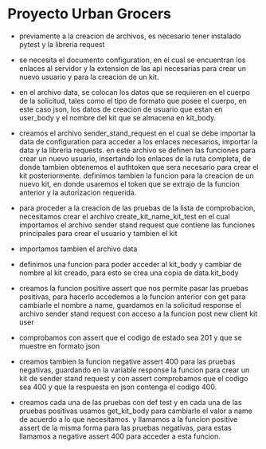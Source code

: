 # Proyecto Urban Grocers 

- previamente a la creacion de archivos, es necesario tener instalado pytest y la libreria request
- se necesita el documento configuration, en el cual se encuentran los enlaces al servidor y la 
extension de las api necesarias para crear un nuevo usuario y para la creacion de un kit.
- en el archivo data, se colocan los datos que se requieren en el cuerpo de la solicitud, tales 
como el tipo de formato que posee el cuerpo, en este caso json, los datos de creacion de usuario 
que estan en user_body y el nombre del kit que se almacena en kit_body.

- creamos el archivo sender_stand_request en el cual se debe importar la data de configuration para 
acceder a los enlaces necesarios, importar la data y la libreria requests.
en este archivo se definen las funciones para crear un nuevo usuario, insertando los enlaces de la 
ruta completa, de donde tambien obtenemos el authtoken que sera necesario para crear el kit posteriormente.
definimos tambien la funcion para la creacion de un nuevo kit, en donde usaremos el token que se 
extrajo de la funcion anterior y la autorizacion requerida.

- para proceder a la creacion de las pruebas de la lista de comprobacion, necesitamos crear el archivo 
create_kit_name_kit_test
en el cual importamos el archivo sender stand request que contiene las funciones principales para crear
 el usuario y tambien el kit
- importamos tambien el archivo data
- definimos una funcion para poder acceder al kit_body y cambiar de nombre al kit creado, para esto se 
crea una copia de data.kit_body
- creamos la funcion positive assert que nos permite pasar las pruebas positivas, para hacerlo accedemos
 a la funcion anterior con get para cambiarle el nombre a name, guardamos en la solicitud response el 
archivo sender stand request con acceso a la funcion post new client kit user
- comprobamos con assert que el codigo de estado sea 201 y que se muestre en formato json
- creamos tambien la funcion negative assert 400 para las pruebas negativas, guardando en la variable 
response  la funcion para crear un kit de sender stand request y con assert comprobamos que el codigo 
sea 400 y que la respuesta en json contenga el codigo 400.

- creamos cada una de las pruebas con def test y en cada una de las pruebas positivas usamos get_kit_body 
para cambiarle el valor a name de acuerdo a lo que necesitamos. y llamamos a la funcion positive assert
de la misma forma para las pruebas negativas, para estas llamamos a negative assert 400 para acceder a esta funcion.
